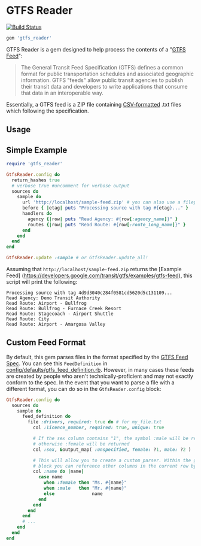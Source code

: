 # GTFS Reader

[![Build Status](https://travis-ci.org/sangster/gtfs_reader.svg?branch=master)](https://travis-ci.org/sangster/gtfs_reader)

```ruby
gem 'gtfs_reader'
```

GTFS Reader is a gem designed to help process the contents of a "[GTFS
Feed](https://developers.google.com/transit/gtfs)":

> The General Transit Feed Specification (GTFS) defines a common format for
> public transportation schedules and associated geographic information. GTFS
> "feeds" allow public transit agencies to publish their transit data and
> developers to write applications that consume that data in an interoperable
> way.

Essentially, a GTFS feed is a ZIP file containing 
[CSV-formatted](https://en.wikipedia.org/wiki/Comma-separated_values) .txt
files which following the specification.

## Usage

## Simple Example

```ruby
require 'gtfs_reader'

GtfsReader.config do
  return_hashes true
  # verbose true #uncomment for verbose output
  sources do
    sample do
      url 'http://localhost/sample-feed.zip' # you can also use a filepath here 
      before { |etag| puts "Processing source with tag #{etag}..." }
      handlers do
        agency {|row| puts "Read Agency: #{row[:agency_name]}" }
        routes {|row| puts "Read Route: #{row[:route_long_name]}" }
      end
    end
  end
end

GtfsReader.update :sample # or GtfsReader.update_all!
```

Assuming that `http://localhost/sample-feed.zip` returns the [Example Feed]
(https://developers.google.com/transit/gtfs/examples/gtfs-feed), this script
will print the following:

```
Processing source with tag 4d9d3040c284f0581cd5620d5c131109...
Read Agency: Demo Transit Authority
Read Route: Airport - Bullfrog
Read Route: Bullfrog - Furnace Creek Resort
Read Route: Stagecoach - Airport Shuttle
Read Route: City
Read Route: Airport - Amargosa Valley
```

## Custom Feed Format

By default, this gem parses files in the format specified by the [GTFS Feed
Spec](https://developers.google.com/transit/gtfs/reference). You can see this
`FeedDefinition` in [config/defaults/gtfs_feed_definition.rb](https://github.com/sangster/gtfs_reader/blob/develop/lib/gtfs_reader/config/defaults/gtfs_feed_definition.rb).
However, in many cases these feeds are created by people who aren't
technically-proficient and may not exactly conform to the spec. In the event
that you want to parse a file with a different format, you can do so in the
`GtfsReader.config` block:

```ruby
GtfsReader.config do
  sources do
    sample do
      feed_definition do
        file :drivers, required: true do # for my_file.txt
          col :licence_number, required: true, unique: true

          # If the sex column contains "1", the symbol :male will be returned,
          # otherwise :female will be returned
          col :sex, &output_map( :unspecified, female: ?1, male: ?2 )

          # This will allow you to create a custom parser. Within the given
          # block you can reference other columns in the current row by name.
          col :name do |name|
            case name
              when :female then "Ms. #{name}"
              when :male   then "Mr. #{name}"
              else              name
            end
          end
        end
      end
      # ...
    end
  end
end
```
